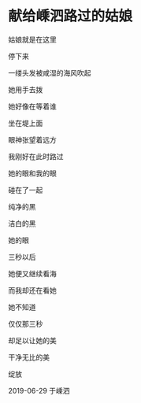 # 献给嵊泗路过的姑娘

姑娘就是在这里

停下来

一缕头发被咸湿的海风吹起

她用手去拨

她好像在等着谁

坐在堤上面

眼神张望着远方

我刚好在此时路过

她的眼和我的眼

碰在了一起

纯净的黑

洁白的黑

她的眼

三秒以后

她便又继续看海

而我却还在看她

她不知道

仅仅那三秒

却足以让她的美

干净无比的美

绽放

2019-06-29 于嵊泗